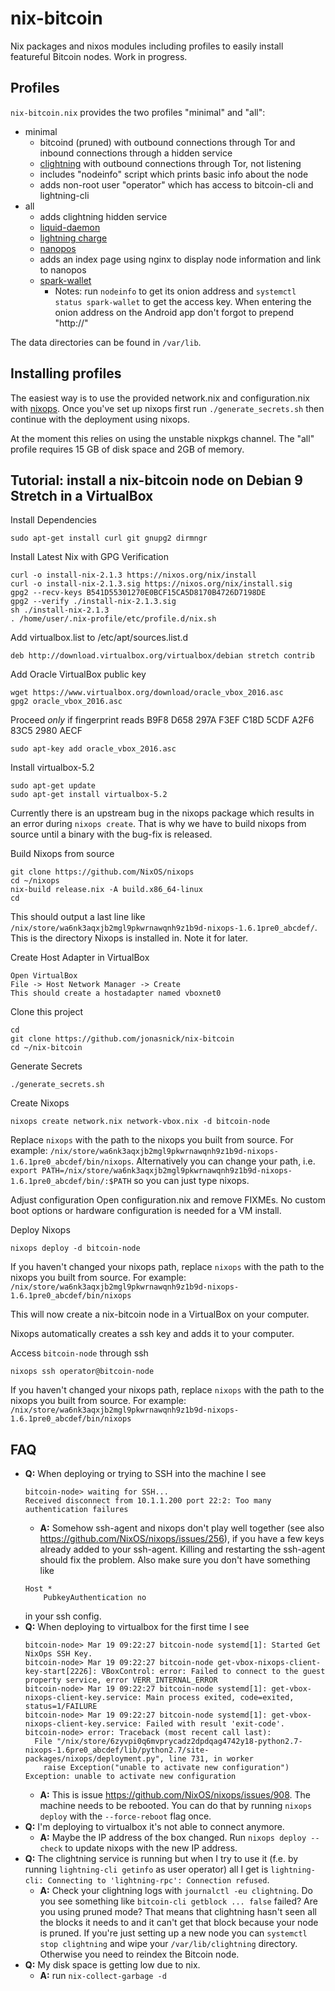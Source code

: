 nix-bitcoin
===

Nix packages and nixos modules including profiles to easily install featureful Bitcoin nodes.
Work in progress.

Profiles
---
`nix-bitcoin.nix` provides the two profiles "minimal" and "all":

* minimal
    * bitcoind (pruned) with outbound connections through Tor and inbound connections through a hidden
      service
    * [clightning](https://github.com/ElementsProject/lightning) with outbound connections through Tor, not listening
    * includes "nodeinfo" script which prints basic info about the node
    * adds non-root user "operator" which has access to bitcoin-cli and lightning-cli
* all
    * adds clightning hidden service
    * [liquid-daemon](https://github.com/blockstream/liquid)
    * [lightning charge](https://github.com/ElementsProject/lightning-charge)
    * [nanopos](https://github.com/ElementsProject/nanopos)
    * adds an index page using nginx to display node information and link to nanopos
    * [spark-wallet](https://github.com/shesek/spark-wallet)
        * Notes: run `nodeinfo` to get its onion address and `systemctl status spark-wallet` to get the access key.
            When entering the onion address on the Android app don't forgot to prepend "http://"

The data directories can be found in `/var/lib`.

Installing profiles
---
The easiest way is to use the provided network.nix and configuration.nix with [nixops](https://nixos.org/nixops/manual/).
Once you've set up nixops first run `./generate_secrets.sh` then continue with the deployment using nixops.

At the moment this relies on using the unstable nixpkgs channel.
The "all" profile requires 15 GB of disk space and 2GB of memory.

Tutorial: install a nix-bitcoin node on Debian 9 Stretch in a VirtualBox
---

Install Dependencies
```
sudo apt-get install curl git gnupg2 dirmngr
```
Install Latest Nix with GPG Verification
```
curl -o install-nix-2.1.3 https://nixos.org/nix/install
curl -o install-nix-2.1.3.sig https://nixos.org/nix/install.sig
gpg2 --recv-keys B541D55301270E0BCF15CA5D8170B4726D7198DE
gpg2 --verify ./install-nix-2.1.3.sig
sh ./install-nix-2.1.3
. /home/user/.nix-profile/etc/profile.d/nix.sh
```
Add virtualbox.list to /etc/apt/sources.list.d
```
deb http://download.virtualbox.org/virtualbox/debian stretch contrib
```
Add Oracle VirtualBox public key
```
wget https://www.virtualbox.org/download/oracle_vbox_2016.asc
gpg2 oracle_vbox_2016.asc
```
Proceed _only_ if fingerprint reads B9F8 D658 297A F3EF C18D  5CDF A2F6 83C5 2980 AECF

```
sudo apt-key add oracle_vbox_2016.asc
```
Install virtualbox-5.2
```
sudo apt-get update
sudo apt-get install virtualbox-5.2
```
Currently there is an upstream bug in the nixops package which results in an error during `nixops create`. That is why we have to build nixops from source until a binary with the bug-fix is released.

Build Nixops from source
```
git clone https://github.com/NixOS/nixops
cd ~/nixops
nix-build release.nix -A build.x86_64-linux
cd
```
This should output a last line like `/nix/store/wa6nk3aqxjb2mgl9pkwrnawqnh9z1b9d-nixops-1.6.1pre0_abcdef/`. This is the directory Nixops is installed in. Note it for later.

Create Host Adapter in VirtualBox
```
Open VirtualBox
File -> Host Network Manager -> Create
This should create a hostadapter named vboxnet0
```
Clone this project
```
cd
git clone https://github.com/jonasnick/nix-bitcoin
cd ~/nix-bitcoin
```
Generate Secrets
```
./generate_secrets.sh
```
Create Nixops
```
nixops create network.nix network-vbox.nix -d bitcoin-node
```
Replace `nixops` with the path to the nixops you built from source. For example: `/nix/store/wa6nk3aqxjb2mgl9pkwrnawqnh9z1b9d-nixops-1.6.1pre0_abcdef/bin/nixops`. Alternatively you can change your path, i.e. `export PATH=/nix/store/wa6nk3aqxjb2mgl9pkwrnawqnh9z1b9d-nixops-1.6.1pre0_abcdef/bin/:$PATH` so you can just type nixops.

Adjust configuration
Open configuration.nix and remove FIXMEs.
No custom boot options or hardware configuration is needed for a VM install.

Deploy Nixops
```
nixops deploy -d bitcoin-node
```
If you haven't changed your nixops path, replace `nixops` with the path to the nixops you built from source. For example: `/nix/store/wa6nk3aqxjb2mgl9pkwrnawqnh9z1b9d-nixops-1.6.1pre0_abcdef/bin/nixops`

This will now create a nix-bitcoin node in a VirtualBox on your computer.

Nixops automatically creates a ssh key and adds it to your computer.

Access `bitcoin-node` through ssh

```
nixops ssh operator@bitcoin-node
```
If you haven't changed your nixops path, replace `nixops` with the path to the nixops you built from source. For example: `/nix/store/wa6nk3aqxjb2mgl9pkwrnawqnh9z1b9d-nixops-1.6.1pre0_abcdef/bin/nixops`

FAQ
---
* **Q:** When deploying or trying to SSH into the machine I see
    ```
    bitcoin-node> waiting for SSH...
    Received disconnect from 10.1.1.200 port 22:2: Too many authentication failures
    ```
    * **A:** Somehow ssh-agent and nixops don't play well together (see also https://github.com/NixOS/nixops/issues/256), if you have a few keys already added to your ssh-agent. Killing and restarting the ssh-agent should fix the problem. Also make sure you don't have something like
    ```
    Host *
        PubkeyAuthentication no
    ```
    in your ssh config.
* **Q:** When deploying to virtualbox for the first time I see
    ```
    bitcoin-node> Mar 19 09:22:27 bitcoin-node systemd[1]: Started Get NixOps SSH Key.
    bitcoin-node> Mar 19 09:22:27 bitcoin-node get-vbox-nixops-client-key-start[2226]: VBoxControl: error: Failed to connect to the guest property service, error VERR_INTERNAL_ERROR
    bitcoin-node> Mar 19 09:22:27 bitcoin-node systemd[1]: get-vbox-nixops-client-key.service: Main process exited, code=exited, status=1/FAILURE
    bitcoin-node> Mar 19 09:22:27 bitcoin-node systemd[1]: get-vbox-nixops-client-key.service: Failed with result 'exit-code'.
    bitcoin-node> error: Traceback (most recent call last):
      File "/nix/store/6zyvpi0q6mvprycadz2dpdqag4742y18-python2.7-nixops-1.6pre0_abcdef/lib/python2.7/site-packages/nixops/deployment.py", line 731, in worker
        raise Exception("unable to activate new configuration")
    Exception: unable to activate new configuration
    ```
    * **A:** This is issue https://github.com/NixOS/nixops/issues/908. The machine needs to be rebooted. You can do that by running `nixops deploy` with the `--force-reboot` flag once.
* **Q:** I'm deploying to virtualbox it's not able to connect anymore.
    * **A:** Maybe the IP address of the box changed. Run `nixops deploy --check` to update nixops with the new IP address.
* **Q:** The clightning service is running but when I try to use it (f.e. by running `lightning-cli getinfo` as user operator) all I get is `lightning-cli: Connecting to 'lightning-rpc': Connection refused`.
    * **A:** Check your clightning logs with `journalctl -eu clightning`. Do you see something like `bitcoin-cli getblock ... false` failed? Are you using pruned mode? That means that clightning hasn't seen all the blocks it needs to and it can't get that block because your node is pruned. If you're just setting up a new node you can `systemctl stop clightning` and wipe your `/var/lib/clightning` directory. Otherwise you need to reindex the Bitcoin node.
* **Q:** My disk space is getting low due to nix.
    * **A:** run `nix-collect-garbage -d`
